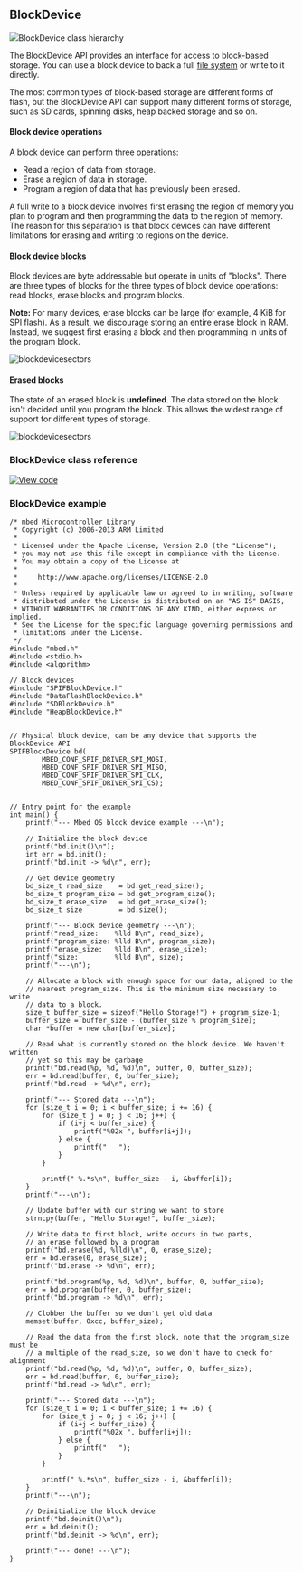 ## BlockDevice

<span class="images">![](https://os.mbed.com/docs/v5.9/mbed-os-api-doxy/class_block_device.png)<span>BlockDevice class hierarchy</span></span>

The BlockDevice API provides an interface for access to block-based storage. You can use a block device to back a full [file system](/docs/v5.9/reference/porting-storage.html) or write to it directly.

The most common types of block-based storage are different forms of flash, but the BlockDevice API can support many different forms of storage, such as SD cards, spinning disks, heap backed storage and so on.

#### Block device operations

A block device can perform three operations:

- Read a region of data from storage.
- Erase a region of data in storage.
- Program a region of data that has previously been erased.

A full write to a block device involves first erasing the region of memory you plan to program and then programming the data to the region of memory. The reason for this separation is that block devices can have different limitations for erasing and writing to regions on the device.

#### Block device blocks

Block devices are byte addressable but operate in units of "blocks". There are three types of blocks for the three types of block device operations: read blocks, erase blocks and program blocks.

<span class="notes">**Note:** For many devices, erase blocks can be large (for example, 4 KiB for SPI flash). As a result, we discourage storing an entire erase block in RAM. Instead, we suggest first erasing a block and then programming in units of the program block.</span>

![blockdevicesectors](https://s3-us-west-2.amazonaws.com/mbed-os-docs-images/blockdevice_block_size.png)

#### Erased blocks

The state of an erased block is **undefined**. The data stored on the block isn't decided until you program the block. This allows the widest range of support for different types of storage.

![blockdevicesectors](https://s3-us-west-2.amazonaws.com/mbed-os-docs-images/blockdevice_erase_block.png)

### BlockDevice class reference

[![View code](https://www.mbed.com/embed/?type=library)](http://os.mbed.com/docs/v5.9/mbed-os-api-doxy/class_block_device.html)

### BlockDevice example

```
/* mbed Microcontroller Library
 * Copyright (c) 2006-2013 ARM Limited
 *
 * Licensed under the Apache License, Version 2.0 (the "License");
 * you may not use this file except in compliance with the License.
 * You may obtain a copy of the License at
 *
 *     http://www.apache.org/licenses/LICENSE-2.0
 *
 * Unless required by applicable law or agreed to in writing, software
 * distributed under the License is distributed on an "AS IS" BASIS,
 * WITHOUT WARRANTIES OR CONDITIONS OF ANY KIND, either express or implied.
 * See the License for the specific language governing permissions and
 * limitations under the License.
 */
#include "mbed.h"
#include <stdio.h>
#include <algorithm>

// Block devices
#include "SPIFBlockDevice.h"
#include "DataFlashBlockDevice.h"
#include "SDBlockDevice.h"
#include "HeapBlockDevice.h"


// Physical block device, can be any device that supports the BlockDevice API
SPIFBlockDevice bd(
        MBED_CONF_SPIF_DRIVER_SPI_MOSI,
        MBED_CONF_SPIF_DRIVER_SPI_MISO,
        MBED_CONF_SPIF_DRIVER_SPI_CLK,
        MBED_CONF_SPIF_DRIVER_SPI_CS);


// Entry point for the example
int main() {
    printf("--- Mbed OS block device example ---\n");

    // Initialize the block device
    printf("bd.init()\n");
    int err = bd.init();
    printf("bd.init -> %d\n", err);

    // Get device geometry
    bd_size_t read_size    = bd.get_read_size();
    bd_size_t program_size = bd.get_program_size();
    bd_size_t erase_size   = bd.get_erase_size();
    bd_size_t size         = bd.size();

    printf("--- Block device geometry ---\n");
    printf("read_size:    %lld B\n", read_size);
    printf("program_size: %lld B\n", program_size);
    printf("erase_size:   %lld B\n", erase_size);
    printf("size:         %lld B\n", size);
    printf("---\n");

    // Allocate a block with enough space for our data, aligned to the
    // nearest program_size. This is the minimum size necessary to write
    // data to a block.
    size_t buffer_size = sizeof("Hello Storage!") + program_size-1;
    buffer_size = buffer_size - (buffer_size % program_size);
    char *buffer = new char[buffer_size];

    // Read what is currently stored on the block device. We haven't written
    // yet so this may be garbage
    printf("bd.read(%p, %d, %d)\n", buffer, 0, buffer_size);
    err = bd.read(buffer, 0, buffer_size);
    printf("bd.read -> %d\n", err);

    printf("--- Stored data ---\n");
    for (size_t i = 0; i < buffer_size; i += 16) {
        for (size_t j = 0; j < 16; j++) {
            if (i+j < buffer_size) {
                printf("%02x ", buffer[i+j]);
            } else {
                printf("   ");
            }
        }

        printf(" %.*s\n", buffer_size - i, &buffer[i]);
    }
    printf("---\n");

    // Update buffer with our string we want to store
    strncpy(buffer, "Hello Storage!", buffer_size);

    // Write data to first block, write occurs in two parts,
    // an erase followed by a program
    printf("bd.erase(%d, %lld)\n", 0, erase_size);
    err = bd.erase(0, erase_size);
    printf("bd.erase -> %d\n", err);

    printf("bd.program(%p, %d, %d)\n", buffer, 0, buffer_size);
    err = bd.program(buffer, 0, buffer_size);
    printf("bd.program -> %d\n", err);

    // Clobber the buffer so we don't get old data
    memset(buffer, 0xcc, buffer_size);

    // Read the data from the first block, note that the program_size must be
    // a multiple of the read_size, so we don't have to check for alignment
    printf("bd.read(%p, %d, %d)\n", buffer, 0, buffer_size);
    err = bd.read(buffer, 0, buffer_size);
    printf("bd.read -> %d\n", err);

    printf("--- Stored data ---\n");
    for (size_t i = 0; i < buffer_size; i += 16) {
        for (size_t j = 0; j < 16; j++) {
            if (i+j < buffer_size) {
                printf("%02x ", buffer[i+j]);
            } else {
                printf("   ");
            }
        }

        printf(" %.*s\n", buffer_size - i, &buffer[i]);
    }
    printf("---\n");

    // Deinitialize the block device
    printf("bd.deinit()\n");
    err = bd.deinit();
    printf("bd.deinit -> %d\n", err);

    printf("--- done! ---\n");
}
```
